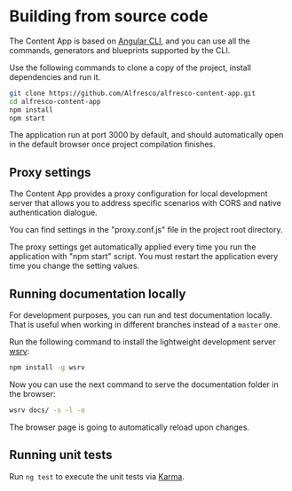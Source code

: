# Building from source code

The Content App is based on [Angular CLI](https://cli.angular.io), and you can use all the commands, generators and blueprints supported by the CLI.

Use the following commands to clone a copy of the project, install dependencies and run it.

```sh
git clone https://github.com/Alfresco/alfresco-content-app.git
cd alfresco-content-app
npm install
npm start
```

The application run at port 3000 by default, and should automatically open in the default browser once project compilation finishes.

## Proxy settings

The Content App provides a proxy configuration for local development server
that allows you to address specific scenarios with CORS and native authentication dialogue.

You can find settings in the "proxy.conf.js" file in the project root directory.

<p class="warning">
The proxy settings get automatically applied every time you run the application with "npm start" script.
You must restart the application every time you change the setting values.
</p>

## Running documentation locally

For development purposes, you can run and test documentation locally.
That is useful when working in different branches instead of a `master` one.

Run the following command to install the lightweight development server [wsrv](https://denysvuika.gitlab.io/wsrv/#/):

```sh
npm install -g wsrv
```

Now you can use the next command to serve the documentation folder in the browser:

```sh
wsrv docs/ -s -l -o
```

The browser page is going to automatically reload upon changes.

## Running unit tests

Run `ng test` to execute the unit tests via [Karma](https://karma-runner.github.io).
